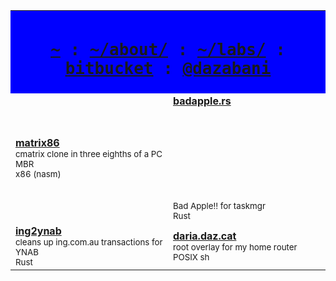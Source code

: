 <!--
  accepted: @width @align p br table tr td q sup sub h1 h2 h3 h4 h5 h6 samp kbd
  rejected: @style @class @data colgroup col font small big dfn center svg
  useless: table@width table@border table@frame table@rules

  h3: 1.25em bold bottom16px top24px
  h4: 1em bold bottom16px top24px
  p: 1em bottom16px

  use sup/sub as small or to fine-tine spacing (can be nested)
-->

<table>
  <tr>
    <!-- stylesheet has table{width:max-content;max-width:100%} so use td@width=9999999 over table@width=100% -->
    <td bgcolor="blue" colspan="2" width="9999999" align="center"><h1><samp><a href="https://www.azabani.com">~</a> : <a href="https://www.azabani.com">~/about/</a> : <a href="https://www.azabani.com">~/labs/</a> : <a href="https://bitbucket.org/delan">bitbucket</a> : <a href="https://twitter.com/dazabani">@dazabani</a></samp>
  <tr>
    <td width="50%">
      <b><a href="https://bitbucket.org/delan/matrix86">matrix86</a></b><br>
      <sub>cmatrix clone in three eighths of a PC MBR<br>x86 (nasm)</sub>
    <td width="50%">
      <b><a href="https://bitbucket.org/delan/badapple.rs">badapple.rs</a></b><br>
      <sub><svg></svg>Bad Apple!! for taskmgr<br>Rust</sub>
  <tr>
    <td width="50%">
      <b><a href="https://bitbucket.org/delan/ing2ynab">ing2ynab</a></b><br>
      <sub>cleans up ing.com.au transactions for YNAB<br>Rust</sub>
    <td width="50%">
      <b><a href="https://bitbucket.org/delan/daria.daz.cat">daria.daz.cat</a></b><br>
      <sub>root overlay for my home router<br>POSIX sh</sub>
</table>
